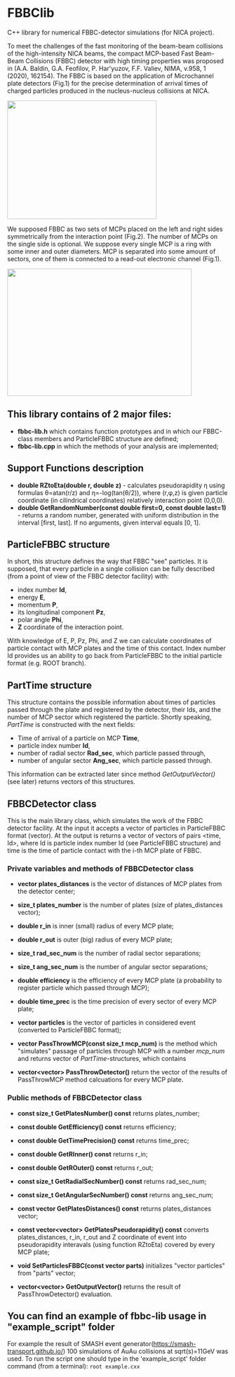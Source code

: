# FBBClib
C++ library for numerical FBBC-detector simulations (for NICA project). 

To meet the challenges of the fast monitoring of the beam-beam collisions of the
high-intensity NICA beams, the compact MCP-based Fast Beam-Beam Collisions (FBBC) 
detector with high timing properties was proposed in
(A.A. Baldin, G.A. Feofilov, P. Har'yuzov, F.F. Valiev, NIMA, v.958, 1 (2020), 162154).
The FBBC is based on the application of Microchannel plate detectors (Fig.1) for the
precise determination of arrival times of charged particles produced in the nucleus-nucleus collisions at NICA.

<img src="https://github.com/vsandul/fbbc-lib/blob/master/pictures/mcp_plate.png" width="340" height="270" />

We supposed FBBC as two sets of MCPs placed on the left and right sides symmetrically
from the interaction point (Fig.2). The number of MCPs on the single side is optional.
We suppose every single MCP is a ring with some inner and outer diameters.
MCP is separated into some amount of sectors, one of them
is connected to a read-out electronic channel (Fig.1).

<img src="https://github.com/vsandul/fbbc-lib/blob/master/pictures/fbbc.png" width="420" height="290" />

## This library contains of 2 major files:
- **fbbc-lib.h** which contains function prototypes and in which our
FBBC-class members and ParticleFBBC structure are defined;
- **fbbc-lib.cpp** in which the methods of your analysis are implemented;

## Support Functions description

- **double RZtoEta(double r, double z)** - 
calculates pseudorapidity η using formulas θ=atan(r/z) and η=-log(tan(θ/2)),
where (r,φ,z) is given particle 
coordinate (in cilindrical coordinates) relatively interaction point (0,0,0).
- **double GetRandomNumber(const double first=0, const double last=1)** - 
returns a random number, generated with uniform distribution in the interval [first, last].
If no arguments, given interval equals [0, 1].

## ParticleFBBC structure
In short, this structure defines the way that FBBC "see" particles.
It is supposed, that every particle in a single collision can be fully described (from a point of
view of the FBBC detector facility) with:
- index number **Id**,
- energy **E**,
- momentum **P**,
- its longitudinal component **Pz**,
- polar angle **Phi**,
- **Z** coordinate of the interaction point.

With knowledge of E, P, Pz, Phi, and Z we can calculate coordinates of particle contact with MCP plates
and the time of this contact. Index number Id provides us an ability to go back from ParticleFBBC to the initial
particle format (e.g. ROOT branch).

## PartTime structure
This structure contains the possible information about times of particles passed through the plate and registered by the detector, their Ids, and the number of MCP sector which registered the particle. Shortly speaking, *PartTime* is constructed with the next fields:
- Time of arrival of a particle on MCP **Time**,
- particle index number **Id**,
- number of radial sector **Rad_sec**, which particle passed through,
- number of angular sector **Ang_sec**, which particle passed through.

This information can be extracted later since method *GetOutputVector()* (see later) returns vectors of this structures.


## FBBCDetector class
This is the main library class, which simulates the work of the FBBC detector facility. At the input it accepts 
a vector of particles in ParticleFBBC format (vector<ParticleFBBC>). At the output is returns a vector of vectors
of pairs <time, Id>, where Id is particle index number Id (see ParticleFBBC structure) and time is the time of particle
contact with the i-th MCP plate of FBBC.

### Private variables and methods of FBBCDetector class
- **vector<double> plates_distances** is the vector of distances of MCP plates from the detector center;
- **size_t plates_number** is the number of plates (size of plates_distances vector);
- **double r_in** is inner (small) radius of every MCP plate;
- **double r_out** is outer (big) radius of every MCP plate;
- **size_t rad_sec_num** is the number of radial sector separations;
- **size_t ang_sec_num** is the number of angular sector separations;
- **double efficiency** is the efficiency of every MCP plate (a probability
to register particle which passed through MCP);
- **double time_prec** is the time precision of every sector of every MCP plate;
- **vector<ParticleFBBC> particles** is the vector of particles in considered event 
(converted to ParticleFBBC format);

- **vector<PartTime> PassThrowMCP(const size_t mcp_num)** is the method which "simulates" passage of particles through 
MCP with a number *mcp_num* and returns vector of *PartTime*-structures, which contains 
- **vector<vector<PartTime>> PassThrowDetector()** return the vector of the results of PassThrowMCP method 
calcuations for every MCP plate.

### Public methods of FBBCDetector class
- **const size_t GetPlatesNumber() const** returns plates_number;
- **const double GetEfficiency() const** returns efficiency;
- **const double GetTimePrecision() const** returns time_prec;
- **const double GetRInner() const** returns r_in;
- **const double GetROuter() const** returns r_out;
- **const size_t GetRadialSecNumber() const** returns rad_sec_num;
- **const size_t GetAngularSecNumber() const** returns ang_sec_num;
- **const vector<double> GetPlatesDistances() const** returns plates_distances vector;
- **const vector<vector<double>> GetPlatesPseudorapidity() const** converts plates_distances, r_in, 
r_out and Z coordinate of event into pseudorapidity interavals (using function RZtoEta) covered by 
every MCP plate;

- **void SetParticlesFBBC(const vector<ParticleFBBC> parts)** initializes "vector<ParticleFBBC> particles" from "parts" vector;
- **vector<vector<PartTime>> GetOutputVector()** returns the result of PassThrowDetector() evaluation.


## You can find an example of **fbbc-lib** usage in "example_script" folder
For example the result of SMASH event generator(https://smash-transport.github.io/) 100 simulations of AuAu collisions at sqrt(s)=11GeV was used.
To run the script one should type in the 'example_script' folder command (from a terminal): `root example.cxx`

